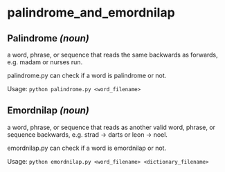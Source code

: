 # palindrome_and_emordnilap
## Palindrome *(noun)*

a word, phrase, or sequence that reads the same backwards as forwards, e.g. madam or nurses run.

palindrome.py can check if a word is palindrome or not.

Usage: ```python palindrome.py <word_filename>```

## Emordnilap *(noun)*

a word, phrase, or sequence that reads as another valid word, phrase, or sequence backwards, e.g. strad -> darts or leon -> noel.

emordnilap.py can check if a word is emordnilap or not.

Usage: ```python emordnilap.py <word_filename> <dictionary_filename>```
